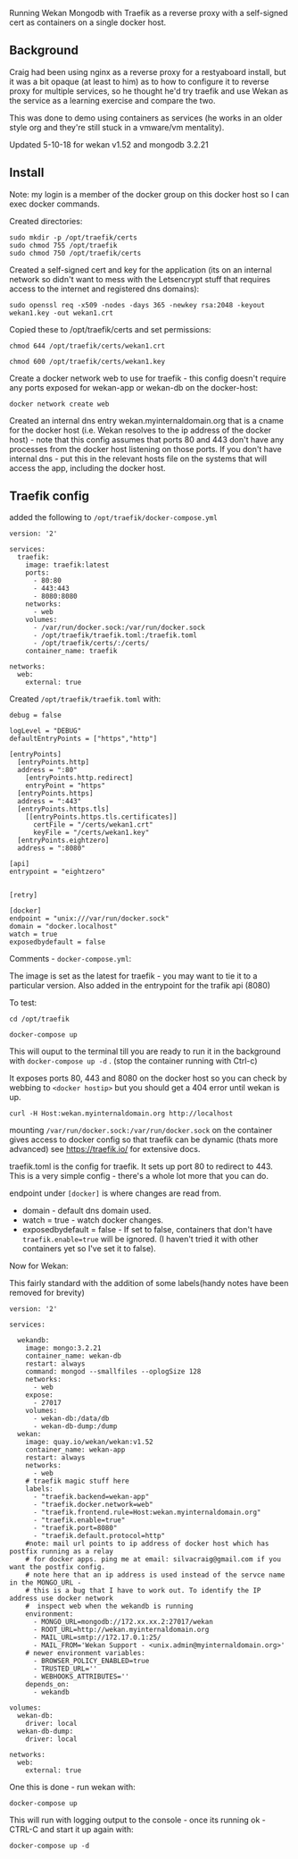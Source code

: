 Running Wekan Mongodb with Traefik as a reverse proxy with a self-signed cert as containers on a single docker host.

## Background

Craig had been using nginx as a reverse proxy for a restyaboard install, but it was a bit opaque (at least to him) as to how to configure it to reverse proxy for multiple services, so he thought he'd try traefik and use Wekan as the service as a learning exercise and compare the two.

This was done to demo using containers as services (he works in an older style org and they're still stuck in a vmware/vm mentality).

Updated 5-10-18 for wekan v1.52 and mongodb 3.2.21
## Install

Note: my login is a member of the docker group on this docker host so I can exec docker commands.

Created directories:
```
sudo mkdir -p /opt/traefik/certs
sudo chmod 755 /opt/traefik
sudo chmod 750 /opt/traefik/certs
```

Created a self-signed cert and key for the application (its on an internal network so didn't want to mess with the Letsencrypt stuff that requires access to the internet and registered dns domains):

```
sudo openssl req -x509 -nodes -days 365 -newkey rsa:2048 -keyout wekan1.key -out wekan1.crt
```

Copied these to /opt/traefik/certs and set permissions:
```
chmod 644 /opt/traefik/certs/wekan1.crt

chmod 600 /opt/traefik/certs/wekan1.key 
```             

Create a docker network web to use for traefik - this config doesn't require any ports exposed for wekan-app or wekan-db on the docker-host:

```
docker network create web
```

Created an internal dns entry wekan.myinternaldomain.org that is a cname for the docker host (i.e. Wekan resolves to the ip address of the docker host) - note that this config assumes that ports 80 and 443 don't have any processes from the docker host listening on those ports. If you don't have internal dns - put this in the relevant hosts file on the systems that will access the app, including the docker host.

## Traefik config

added the following to `/opt/traefik/docker-compose.yml`

```
version: '2'

services:
  traefik:
    image: traefik:latest
    ports:
      - 80:80
      - 443:443
      - 8080:8080
    networks:
      - web
    volumes:
      - /var/run/docker.sock:/var/run/docker.sock
      - /opt/traefik/traefik.toml:/traefik.toml
      - /opt/traefik/certs/:/certs/
    container_name: traefik

networks:
  web:
    external: true
```

Created `/opt/traefik/traefik.toml` with:

```
debug = false

logLevel = "DEBUG"
defaultEntryPoints = ["https","http"]

[entryPoints]
  [entryPoints.http]
  address = ":80"
    [entryPoints.http.redirect]
    entryPoint = "https"
  [entryPoints.https]
  address = ":443"
  [entryPoints.https.tls]
    [[entryPoints.https.tls.certificates]]
      certFile = "/certs/wekan1.crt"
      keyFile = "/certs/wekan1.key"
  [entryPoints.eightzero]
  address = ":8080"

[api]
entrypoint = "eightzero"


[retry]

[docker]
endpoint = "unix:///var/run/docker.sock"
domain = "docker.localhost"
watch = true
exposedbydefault = false
```

Comments  - `docker-compose.yml`:

The image is set as the latest for traefik - you may want to tie it to a particular version. Also added in the entrypoint for the trafik api (8080)

To test:

```
cd /opt/traefik

docker-compose up
```

This will ouput to the terminal till you are ready to run it in the background with `docker-compose up -d` . (stop the container running with Ctrl-c)

It exposes ports 80, 443 and 8080 on the docker host so you can check by webbing to `<docker hostip>` but you should get a 404 error until wekan is up.
```
curl -H Host:wekan.myinternaldomain.org http://localhost
```
mounting `/var/run/docker.sock:/var/run/docker.sock` on the container gives access to docker config so that traefik can be dynamic (thats more advanced) see https://traefik.io/ for extensive docs.

traefik.toml is the config for traefik. It sets up port 80 to redirect to 443. This is a very simple config - there's a whole lot more that you can do.

endpoint under `[docker]` is where changes are read from.

- domain - default dns domain used.
- watch = true - watch docker changes.
- exposedbydefault = false - If set to false, containers that don't have `traefik.enable=true` will be ignored. (I haven't tried it with other containers yet so I've set it to false).

Now for Wekan:

This fairly standard with the addition of some labels(handy notes have been removed for brevity)

```
version: '2'

services:

  wekandb:
    image: mongo:3.2.21
    container_name: wekan-db
    restart: always
    command: mongod --smallfiles --oplogSize 128
    networks:
      - web
    expose:
      - 27017
    volumes:
      - wekan-db:/data/db
      - wekan-db-dump:/dump
  wekan:
    image: quay.io/wekan/wekan:v1.52
    container_name: wekan-app
    restart: always
    networks:
      - web
	# traefik magic stuff here
    labels:
      - "traefik.backend=wekan-app"
      - "traefik.docker.network=web"
      - "traefik.frontend.rule=Host:wekan.myinternaldomain.org"
      - "traefik.enable=true"
      - "traefik.port=8080"
      - "traefik.default.protocol=http"
    #note: mail url points to ip address of docker host which has postfix running as a relay
    # for docker apps. ping me at email: silvacraig@gmail.com if you want the postfix config.
    # note here that an ip address is used instead of the servce name in the MONGO_URL - 
    # this is a bug that I have to work out. To identify the IP address use docker network
    #  inspect web when the wekandb is running
    environment:
      - MONGO_URL=mongodb://172.xx.xx.2:27017/wekan
      - ROOT_URL=http://wekan.myinternaldomain.org
      - MAIL_URL=smtp://172.17.0.1:25/
      - MAIL_FROM='Wekan Support - <unix.admin@myinternaldomain.org>'
    # newer environment variables:
      - BROWSER_POLICY_ENABLED=true
      - TRUSTED_URL=''
      - WEBHOOKS_ATTRIBUTES=''
    depends_on:
      - wekandb

volumes:
  wekan-db:
    driver: local
  wekan-db-dump:
    driver: local

networks:
  web:
    external: true
```
	
One this is done - run wekan with:
```
docker-compose up 
```
This will run with logging output to the console - once its running ok - CTRL-C and start it up again with:
```
docker-compose up -d
```